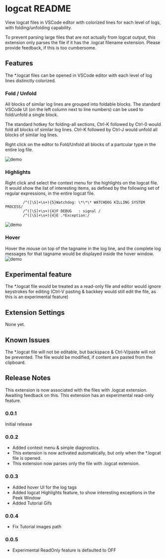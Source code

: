 # logcat README

View logcat files in VSCode editor with colorized lines for each level of logs, with folding/unfolding capability.  

To prevent parsing large files that are not actually from logcat output, this extension only parses the file if it has the .logcat filename extension.  Please provide feedback, if this is too cumbersome.

## Features

The *.logcat files can be opened in VSCode editor with each level of log lines distinctly colorized.  

### Fold / Unfold
All blocks of similar log lines are grouped into foldable blocks.  The standard VSCode UI (on the left column next to line numbers) can be used to fold/unfold a single block.

The standard hotkey for folding-all sections, Ctrl-K followed by Ctrl-0 would fold all blocks of similar log lines.  Ctrl-K followed by Ctrl-J would unfold all blocks of similar log lines.  

Right click on the editor to Fold/Unfold all blocks of a partcular type in the entire log file.

![demo](images/TutorialFold.gif)


### Highlights
Right click and select the context menu for the highlights on the logcat file.  It would show the list of interesting items, as defined by the following set of regular expressions, in the entire logcat file.

			/^([\S]+\s+){5}Watchdog: \*\*\* WATCHDOG KILLING SYSTEM PROCESS/
			/^([\S]+\s+){4}F DEBUG   : signal /
			/^([\S]+\s+){4}E .*Exception:/

![demo](images/TutorialHighlights.gif)


### Hover
Hover the mouse on top of the tagname in the log line, and the complete log messages for that tagname would be displayed inside the hover window.
![demo](images/TutorialHover.gif)


## Experimental feature
The *.logcat file would be treated as a read-only file and editor would ignore keystrokes for editing (Ctrl-V pasting & backkey would still edit the file, as this is an experimental feature)

## Extension Settings

None yet.

## Known Issues

The *.logcat file will not be editable, but backspace & Ctrl-V/paste will not be prevented.  The file would be modified, if content are pasted from the clipboard.

## Release Notes

This extension is now associated with the files with .logcat extension.  Awaiting feedback on this.
This extension has an experimental read-only feature.

### 0.0.1

Initial release

### 0.0.2

* Added context menu & simple diagnostics.
* This extension is now activated automatically, but only when the *.logcat file is opened.
* This extension now parses only the file with .logcat extension.

### 0.0.3
* Added hover UI for the log tags
* Added logcat Highlights feature, to show interesting exceptions in the Peek Window
* Added Tutorial Gifs

### 0.0.4
* Fix Tutorial images path
### 0.0.5
* Experimental ReadOnly feature is defaulted to OFF

